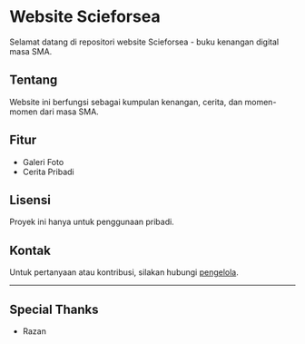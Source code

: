# Website Scieforsea

Selamat datang di repositori website Scieforsea - buku kenangan digital masa SMA.

## Tentang
Website ini berfungsi sebagai kumpulan kenangan, cerita, dan momen-momen dari masa SMA.

## Fitur
- Galeri Foto
- Cerita Pribadi

## Lisensi
Proyek ini hanya untuk penggunaan pribadi.

## Kontak
Untuk pertanyaan atau kontribusi, silakan hubungi [pengelola](mailto:scieforsea@gmail.com).

---

## Special Thanks
- Razan
